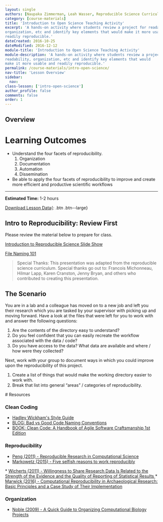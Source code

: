 ```yaml
---
layout: single
authors: [Naupaka Zimmerman, Leah Wasser, Reproducible Science Curriculum Community]
category: [course-materials]
title: 'Introduction to Open Science Teaching Activity'
excerpt: 'A hands-on activity where students review a project for readability,
organization, etc and identify key elements that would make it more usable and
readily reproducible.'
dateCreated: 2016-10-25
dateModified: 2016-12-12
module-title: 'Introduction to Open Science Teaching Activity'
module-description: 'A hands-on activity where students review a project for
readability, organization, etc and identify key elements that would
make it more usable and readily reproducible.'
permalink: /course-materials/intro-open-science/
nav-title: 'Lesson Overview'
sidebar:
  nav:
class-lesson: ['intro-open-science']
author_profile: false
comments: false
order: 1
---
```


## Overview

<div class='notice--success' markdown="1">

# Learning Outcomes

* Understand the four facets of reproducibility.
  1. Organization
  2. Documentation
  3. Automation
  4. Dissemination
* Be able to apply the four facets of reproducibility to improve and create more
efficient and productive scientific workflows

****

**Estimated Time:** 1-2 hours

[Download Lesson Data](https://ndownloader.figshare.com/files/6463767
){: .btn .btn--large}
</div>

## Intro to Reproducibility: Review First

Please review the material below to prepare for class.

<a href="{{ site.baseurl }}/slide-shows/1_intro-reprod-science/" class="btn btn--info" target="_blank">Introduction to Reproducible Science Slide Show </a>

<a href="{{ site.baseurl }}/slide-shows/2-file-naming-jenny-bryan/" class="btn btn--info" target="_blank">File Naming 101</a>

> Special Thanks: This presentation was adapted from the reproducible science curriculum.
Special thanks go out to: Francois Michonneau, Hilmar Lapp, Karen Cranston, Jenny Bryan,
and others who contributed to creating this presentation.

## The Scenario

You are in a lab and a colleague has moved on to a new job and left you their
research which you are tasked by your supervisor with picking up and moving forward.
Have a look at the files that were left for you to work with and answer the following
questions:

1. Are the contents of the directory easy to understand?
2. Do you feel confident that you can easily recreate the workflow associated with the data / code?
3. Do you have access to the data? What data are available and where / how were
they collected?

Next, work with your group to document ways in which you could improve upon the
reproducibility of this project.

1. Create a list of things that would make the working directory easier to work with.
1. Break that list into general “areas” / categories of reproducibility.

<div class="notice--info" markdown="1">
# Resources

### Clean Coding
* <a href="http://r-pkgs.had.co.nz/style.html" target="_blank">Hadley Wickham's Style Guide</a>
* <a href="https://blog.goyello.com/2013/05/17/express-names-in-code-bad-vs-clean/" target="_blank">BLOG: Bad vs Good Code Naming Conventions</a>
* <a href="https://www.amazon.com/Clean-Code-Handbook-Software-Craftsmanship/dp/0132350882" target="_blank">BOOK: Clean Code: A Handbook of Agile Software Craftsmanship 1st Edition</a>


### Reproducibility
* <a href="http://science.sciencemag.org/content/334/6060/1226" target="_blank">Peng (2011) - Reproducible Research in Computational Science</a>
* <a href="http://genomebiology.biomedcentral.com/articles/10.1186/s13059-015-0850-7" target="_blank">Markowetz (2015) - Five selfish reasons to work reproducibly
</a>
* <a href="http://journals.plos.org/plosone/article?id=10.1371/journal.pone.0026828" target="_blank">Wicherts (2011) - Willingness to Share Research Data Is Related to the Strength of the Evidence and the Quality of Reporting of Statistical Results
</a>
* <a href="http://link.springer.com/article/10.1007/s10816-015-9272-9
" target="_blank">Marwick (2016) - Computational Reproducibility in Archaeological Research: Basic Principles and a Case Study of Their Implementation
</a>

### Organization

* <a href="http://journals.plos.org/ploscompbiol/article?id=10.1371/journal.pcbi.1000424" target="_blank">Noble (2009) - A Quick Guide to Organizing Computational Biology Projects
</a>
</div>
